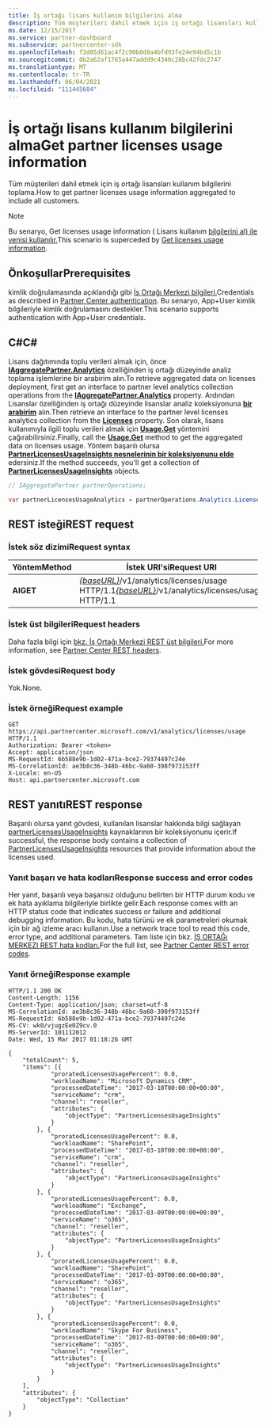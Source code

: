 ```yaml
---
title: İş ortağı lisans kullanım bilgilerini alma
description: Tüm müşterileri dahil etmek için iş ortağı lisansları kullanım bilgilerini toplama.
ms.date: 12/15/2017
ms.service: partner-dashboard
ms.subservice: partnercenter-sdk
ms.openlocfilehash: f3d05d61ac4f2c90b0d8a4bfd93fe24e94bd5c1b
ms.sourcegitcommit: 0b2a62af1765a447addd9c4340c28bc42fdc2747
ms.translationtype: MT
ms.contentlocale: tr-TR
ms.lasthandoff: 06/04/2021
ms.locfileid: "111445604"
---
```

# <a name="get-partner-licenses-usage-information"></a><span data-ttu-id="f17d4-103">İş ortağı lisans kullanım bilgilerini alma</span><span class="sxs-lookup"><span data-stu-id="f17d4-103">Get partner licenses usage information</span></span>

<span data-ttu-id="f17d4-104">Tüm müşterileri dahil etmek için iş ortağı lisansları kullanım bilgilerini toplama.</span><span class="sxs-lookup"><span data-stu-id="f17d4-104">How to get partner licenses usage information aggregated to include all customers.</span></span>

> [!NOTE]
> <span data-ttu-id="f17d4-105">Bu senaryo, Get licenses usage information ( Lisans kullanım [bilgilerini al) ile yenisi kullanılır.](get-licenses-usage-information.md)</span><span class="sxs-lookup"><span data-stu-id="f17d4-105">This scenario is superceded by [Get licenses usage information](get-licenses-usage-information.md).</span></span>

## <a name="prerequisites"></a><span data-ttu-id="f17d4-106">Önkoşullar</span><span class="sxs-lookup"><span data-stu-id="f17d4-106">Prerequisites</span></span>

<span data-ttu-id="f17d4-107">kimlik doğrulamasında açıklandığı gibi [İş Ortağı Merkezi bilgileri.](partner-center-authentication.md)</span><span class="sxs-lookup"><span data-stu-id="f17d4-107">Credentials as described in [Partner Center authentication](partner-center-authentication.md).</span></span> <span data-ttu-id="f17d4-108">Bu senaryo, App+User kimlik bilgileriyle kimlik doğrulamasını destekler.</span><span class="sxs-lookup"><span data-stu-id="f17d4-108">This scenario supports authentication with App+User credentials.</span></span>

## <a name="c"></a><span data-ttu-id="f17d4-109">C\#</span><span class="sxs-lookup"><span data-stu-id="f17d4-109">C\#</span></span>

<span data-ttu-id="f17d4-110">Lisans dağıtımında toplu verileri almak için, önce [**IAggregatePartner.Analytics**](/dotnet/api/microsoft.store.partnercenter.ipartner.analytics) özelliğinden iş ortağı düzeyinde analiz toplama işlemlerine bir arabirim alın.</span><span class="sxs-lookup"><span data-stu-id="f17d4-110">To retrieve aggregated data on licenses deployment, first get an interface to partner level analytics collection operations from the [**IAggregatePartner.Analytics**](/dotnet/api/microsoft.store.partnercenter.ipartner.analytics) property.</span></span> <span data-ttu-id="f17d4-111">Ardından Lisanslar özelliğinden iş ortağı düzeyinde lisanslar analiz koleksiyonuna [**bir arabirim**](/dotnet/api/microsoft.store.partnercenter.analytics.ipartneranalyticscollection.licenses) alın.</span><span class="sxs-lookup"><span data-stu-id="f17d4-111">Then retrieve an interface to the partner level licenses analytics collection from the [**Licenses**](/dotnet/api/microsoft.store.partnercenter.analytics.ipartneranalyticscollection.licenses) property.</span></span> <span data-ttu-id="f17d4-112">Son olarak, lisans kullanımıyla ilgili toplu verileri almak için [**Usage.Get**](/dotnet/api/microsoft.store.partnercenter.genericoperations.ientireentitycollectionretrievaloperations-2.get) yöntemini çağırabilirsiniz.</span><span class="sxs-lookup"><span data-stu-id="f17d4-112">Finally, call the [**Usage.Get**](/dotnet/api/microsoft.store.partnercenter.genericoperations.ientireentitycollectionretrievaloperations-2.get) method to get the aggregated data on licenses usage.</span></span> <span data-ttu-id="f17d4-113">Yöntem başarılı olursa [**PartnerLicensesUsageInsights nesnelerinin bir koleksiyonunu elde**](/dotnet/api/microsoft.store.partnercenter.models.analytics.partnerlicensesusageinsights) edersiniz.</span><span class="sxs-lookup"><span data-stu-id="f17d4-113">If the method succeeds, you'll get a collection of [**PartnerLicensesUsageInsights**](/dotnet/api/microsoft.store.partnercenter.models.analytics.partnerlicensesusageinsights) objects.</span></span>

``` csharp
// IAggregatePartner partnerOperations;

var partnerLicensesUsageAnalytics = partnerOperations.Analytics.Licenses.Usage.Get();
```

## <a name="rest-request"></a><span data-ttu-id="f17d4-114">REST isteği</span><span class="sxs-lookup"><span data-stu-id="f17d4-114">REST request</span></span>

### <a name="request-syntax"></a><span data-ttu-id="f17d4-115">İstek söz dizimi</span><span class="sxs-lookup"><span data-stu-id="f17d4-115">Request syntax</span></span>

| <span data-ttu-id="f17d4-116">Yöntem</span><span class="sxs-lookup"><span data-stu-id="f17d4-116">Method</span></span>  | <span data-ttu-id="f17d4-117">İstek URI'si</span><span class="sxs-lookup"><span data-stu-id="f17d4-117">Request URI</span></span>                                                                      |
|---------|----------------------------------------------------------------------------------|
| <span data-ttu-id="f17d4-118">**Al**</span><span class="sxs-lookup"><span data-stu-id="f17d4-118">**GET**</span></span> | <span data-ttu-id="f17d4-119">[*{baseURL}*](partner-center-rest-urls.md)/v1/analytics/licenses/usage HTTP/1.1</span><span class="sxs-lookup"><span data-stu-id="f17d4-119">[*{baseURL}*](partner-center-rest-urls.md)/v1/analytics/licenses/usage HTTP/1.1</span></span> |

### <a name="request-headers"></a><span data-ttu-id="f17d4-120">İstek üst bilgileri</span><span class="sxs-lookup"><span data-stu-id="f17d4-120">Request headers</span></span>

<span data-ttu-id="f17d4-121">Daha fazla bilgi için [bkz. İş Ortağı Merkezi REST üst bilgileri.](headers.md)</span><span class="sxs-lookup"><span data-stu-id="f17d4-121">For more information, see [Partner Center REST headers](headers.md).</span></span>

### <a name="request-body"></a><span data-ttu-id="f17d4-122">İstek gövdesi</span><span class="sxs-lookup"><span data-stu-id="f17d4-122">Request body</span></span>

<span data-ttu-id="f17d4-123">Yok.</span><span class="sxs-lookup"><span data-stu-id="f17d4-123">None.</span></span>

### <a name="request-example"></a><span data-ttu-id="f17d4-124">İstek örneği</span><span class="sxs-lookup"><span data-stu-id="f17d4-124">Request example</span></span>

```http
GET https://api.partnercenter.microsoft.com/v1/analytics/licenses/usage HTTP/1.1
Authorization: Bearer <token>
Accept: application/json
MS-RequestId: 6b588e9b-1d02-471a-bce2-79374497c24e
MS-CorrelationId: ae3b8c36-348b-46bc-9a60-398f973153ff
X-Locale: en-US
Host: api.partnercenter.microsoft.com
```

## <a name="rest-response"></a><span data-ttu-id="f17d4-125">REST yanıtı</span><span class="sxs-lookup"><span data-stu-id="f17d4-125">REST response</span></span>

<span data-ttu-id="f17d4-126">Başarılı olursa yanıt gövdesi, kullanılan lisanslar hakkında bilgi sağlayan [partnerLicensesUsageInsights](analytics-resources.md#partnerlicensesusageinsights) kaynaklarının bir koleksiyonunu içerir.</span><span class="sxs-lookup"><span data-stu-id="f17d4-126">If successful, the response body contains a collection of [PartnerLicensesUsageInsights](analytics-resources.md#partnerlicensesusageinsights) resources that provide information about the licenses used.</span></span>

### <a name="response-success-and-error-codes"></a><span data-ttu-id="f17d4-127">Yanıt başarı ve hata kodları</span><span class="sxs-lookup"><span data-stu-id="f17d4-127">Response success and error codes</span></span>

<span data-ttu-id="f17d4-128">Her yanıt, başarılı veya başarısız olduğunu belirten bir HTTP durum kodu ve ek hata ayıklama bilgileriyle birlikte gelir.</span><span class="sxs-lookup"><span data-stu-id="f17d4-128">Each response comes with an HTTP status code that indicates success or failure and additional debugging information.</span></span> <span data-ttu-id="f17d4-129">Bu kodu, hata türünü ve ek parametreleri okumak için bir ağ izleme aracı kullanın.</span><span class="sxs-lookup"><span data-stu-id="f17d4-129">Use a network trace tool to read this code, error type, and additional parameters.</span></span> <span data-ttu-id="f17d4-130">Tam liste için bkz. [İŞ ORTAĞı MERKEZI REST hata kodları.](error-codes.md)</span><span class="sxs-lookup"><span data-stu-id="f17d4-130">For the full list, see [Partner Center REST error codes](error-codes.md).</span></span>

### <a name="response-example"></a><span data-ttu-id="f17d4-131">Yanıt örneği</span><span class="sxs-lookup"><span data-stu-id="f17d4-131">Response example</span></span>

```http
HTTP/1.1 200 OK
Content-Length: 1156
Content-Type: application/json; charset=utf-8
MS-CorrelationId: ae3b8c36-348b-46bc-9a60-398f973153ff
MS-RequestId: 6b588e9b-1d02-471a-bce2-79374497c24e
MS-CV: wk0/vjugzEe0Z9cv.0
MS-ServerId: 101112012
Date: Wed, 15 Mar 2017 01:18:26 GMT

{
    "totalCount": 5,
    "items": [{
            "proratedLicensesUsagePercent": 0.0,
            "workloadName": "Microsoft Dynamics CRM",
            "processedDateTime": "2017-03-10T00:00:00+00:00",
            "serviceName": "crm",
            "channel": "reseller",
            "attributes": {
                "objectType": "PartnerLicensesUsageInsights"
            }
        }, {
            "proratedLicensesUsagePercent": 0.0,
            "workloadName": "SharePoint",
            "processedDateTime": "2017-03-10T00:00:00+00:00",
            "serviceName": "crm",
            "channel": "reseller",
            "attributes": {
                "objectType": "PartnerLicensesUsageInsights"
            }
        }, {
            "proratedLicensesUsagePercent": 0.0,
            "workloadName": "Exchange",
            "processedDateTime": "2017-03-09T00:00:00+00:00",
            "serviceName": "o365",
            "channel": "reseller",
            "attributes": {
                "objectType": "PartnerLicensesUsageInsights"
            }
        }, {
            "proratedLicensesUsagePercent": 0.0,
            "workloadName": "SharePoint",
            "processedDateTime": "2017-03-09T00:00:00+00:00",
            "serviceName": "o365",
            "channel": "reseller",
            "attributes": {
                "objectType": "PartnerLicensesUsageInsights"
            }
        }, {
            "proratedLicensesUsagePercent": 0.0,
            "workloadName": "Skype For Business",
            "processedDateTime": "2017-03-09T00:00:00+00:00",
            "serviceName": "o365",
            "channel": "reseller",
            "attributes": {
                "objectType": "PartnerLicensesUsageInsights"
            }
        }
    ],
    "attributes": {
        "objectType": "Collection"
    }
}
```
